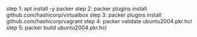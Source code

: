 step 1: apt install -y packer
step 2: packer plugins install github.com/hashicorp/virtualbox
step 3: packer plugins install github.com/hashicorp/vagrant
step 4: packer validate ubuntu2004.pkr.hcl
step 5: packer build ubuntu2004.pkr.hcl
